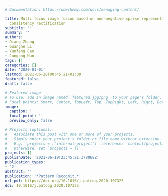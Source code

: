 ```yaml
---
# Documentation: https://wowchemy.com/docs/managing-content/

title: Multi-focus image fusion based on non-negative sparse representation and patch-level
  consistency rectification
subtitle: ''
summary: ''
authors:
- Qiang Zhang
- Guanghe Li
- Yunfeng Cao
- Jungong Han
tags: []
categories: []
date: '2020-01-01'
lastmod: 2021-06-20T00:45:21+01:00
featured: false
draft: false

# Featured image
# To use, add an image named `featured.jpg/png` to your page's folder.
# Focal points: Smart, Center, TopLeft, Top, TopRight, Left, Right, BottomLeft, Bottom, BottomRight.
image:
  caption: ''
  focal_point: ''
  preview_only: false

# Projects (optional).
#   Associate this post with one or more of your projects.
#   Simply enter your project's folder or file name without extension.
#   E.g. `projects = ["internal-project"]` references `content/project/deep-learning/index.md`.
#   Otherwise, set `projects = []`.
projects: []
publishDate: '2021-06-19T23:45:21.378068Z'
publication_types:
- '2'
abstract: ''
publication: '*Pattern Recognit.*'
url_pdf: https://doi.org/10.1016/j.patcog.2020.107325
doi: 10.1016/j.patcog.2020.107325
---
```

